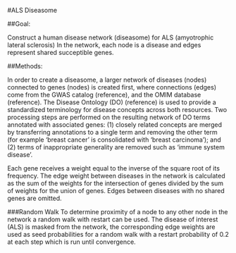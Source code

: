 #ALS Diseasome

##Goal:

Construct a human disease network (diseasome) for ALS (amyotrophic lateral sclerosis)
In the network, each node is a disease and edges represent shared succeptible genes. 

##Methods: 

 In order to create a diseasome, a larger network of diseases (nodes) connected to genes (nodes) is created first, where connections (edges) come from the GWAS catalog (reference), and the OMIM database (reference). The Disease Ontology (DO) (reference) is used to provide a standardized terminology for disease concepts across both resources. Two processing steps are performed on the resulting network of DO terms annotated with associated genes: (1) closely related concepts are merged by transferring annotations to a single term and removing the other term (for example ‘breast cancer’ is consolidated with ‘breast carcinoma’); and (2) terms of inappropriate generality are removed such as ‘immune system disease’. 
 
Each gene receives a weight equal to the inverse of the square root of its frequency. The edge weight between diseases in the network is calculated as the sum of the weights for the intersection of genes divided by the sum of weights for the union of genes. Edges between diseases with no shared genes are omitted. 

###Random Walk 
To determine proximity of a node to any other node in the network a random walk with restart can be used. The disease of interest (ALS) is masked from the network, the corresponding edge weights are used as seed probabilities for a random walk with a restart probability of 0.2 at each step which is run until convergence.

